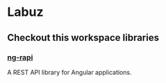 # Labuz


## Checkout this workspace libraries

### [ng-rapi](/projects/ng-rapi)
A REST API library for Angular applications.

